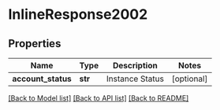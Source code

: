 # InlineResponse2002

## Properties
Name | Type | Description | Notes
------------ | ------------- | ------------- | -------------
**account_status** | **str** | Instance Status | [optional] 

[[Back to Model list]](../README.md#documentation-for-models) [[Back to API list]](../README.md#documentation-for-api-endpoints) [[Back to README]](../README.md)


